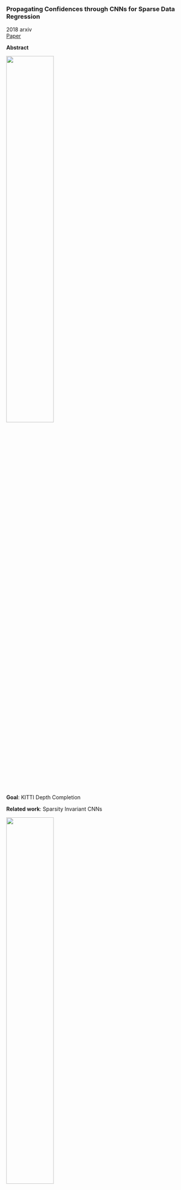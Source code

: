 ### Propagating Confidences through CNNs for Sparse Data Regression
2018 arxiv  
[Paper](https://arxiv.org/abs/1805.11913)

**Abstract**

<img src="https://github.com/jinghongkyq/jinghongkyq.github.io/raw/master/PaperReading/data/PC1.png" width="50%" height="50%">

**Goal**: KITTI Depth Completion

**Related work**: Sparsity Invariant CNNs

<img src="https://github.com/jinghongkyq/jinghongkyq.github.io/raw/master/PaperReading/data/PC2.png" width="50%" height="50%">

the input is the projected LiDAR point cloud (RGB image optional), the goal is to densify the sparse depth map, the output is a complete dense map together with pixel-wise output confidence.

**challenges**: 
> handle missing values while also differentiate them from the zerio-valued regions.   
> the confidences are also desirable since they provide information about reliability of the output values. 

**methods**:
> In this paper, we propose an algebraically-constrained convolution operator for deep networks with sparse input to achieve a proper processing of confidences. The sparse input is equipped with confidences and the network is required to produce a dense output. We derive novel methods for determining the confidence from the convolution operation and propagating it to consecutive layers. To maintain the confidences within a valid range, we impose non-negativity constraints on the network weights during training. Further, we also introduce an objective function that simultaneously minimizes the data error while maximizing the output confidence. Moreover, we demonstrate the significance of the proposed confidence measure by introducing a novel approach for performing scale-fusion based on confidences.

> **normalized convolution** 

> **propagating confidence**

> **loss function**: Huber loss  
  The Huber norm helps preventing exploding gradients in case of highly sparse data, which stabilizes the convergence of the network.  
  New loss: minimize the error norm between the output and the GT (data term), increase the confidence of the output data (confidence term).  
  <img src="https://github.com/jinghongkyq/jinghongkyq.github.io/raw/master/PaperReading/data/PC3.png" width="50%" height="50%">
  
**Network Architecture**

<img src="https://github.com/jinghongkyq/jinghongkyq.github.io/raw/master/PaperReading/data/PC4.png" width="50%" height="50%">

> Inspired by [9], we propose a hierarchical multi-scale architecture that shares the same weights between different scales, which leads to a very compact network as shown in Figure 2. Downsampling is performed using max pooling on the confidences and similar to [13] we keep the indices of the pooled pixels, which are then used to select the same pixels from the feature maps, i.e., we keep the most confident feature map pixels. The downsampled confidences are divided by the Jacobian of the scaling to maintain absolute confidence levels. Scale fusion is performed by upsampling the coarser scale and concatenate it with the finer scale. We apply a normalized convolution operator on the concatenated feature map to allow the network to fuse different scales utilizing confidence information.

**Experiments**

1. dataset: [KITTI Depth Completion Dataset](http://www.cvlibs.net/datasets/kitti/eval_depth.php?benchmark=depth_completion)
   86000 tranining images, 7000 validation images, 1000 unannotated test images. Evaluate on the full validation sets.

2. impementation details: batch size is 8; train on the first 10000 out of 86000 depth maps/images in the training set; ADAM solver with default parameters, lr=0.01.

3. evaluation metrics: *Mean Absolute Error (MAE)* which is an unbiased error metric, *Root Mean Square Error (RMSE)* which penalizes large errors, *Mean Absolute Relative Error (MRE)* is a ratio between the error magnitude and the groundtruth value, and *Inliers Ratio (δi)* which is the percentage of pixels having relative error less than a specific threshold to the power of i. As in [1], we use a challenging threshold value of δ = 1.01.




